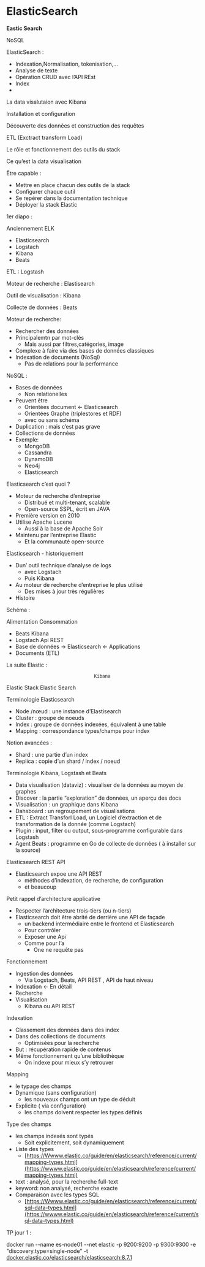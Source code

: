 # ElasticSearch

**Eastic Search**

NoSQL

ElasticSearch :

- Indexation,Normalisation, tokenisation,…
- Analyse de texte
- Opération CRUD avec l’API REst
- Index
- 

La data visalutaion avec Kibana

Installation et configuration

Découverte des données et construction des requêtes

ETL (Exctract transform Load)

Le rôle et fonctionnement des outils du stack

Ce qu’est la data visualisation

Être capable :

- Mettre en place chacun des outils de la stack
- Configurer chaque outil
- Se repérer dans la documentation technique
- Déployer la stack Elastic

1er diapo :

Anciennement ELK

- Elasticsearch
- Logstach
- Kibana
- Beats

ETL : Logstash

Moteur de recherche : Elastisearch

Outil de visualisation : Kibana

Collecte de données : Beats

Moteur de recherche:

- Rechercher des données
- Principalemtn par mot-clés
    - Mais aussi par filtres,catégories, image
- Complexe à faire via des bases de données classiques
- Indexation de documents  (NoSql)
    - Pas de relations pour la performance
    

NoSQL : 

- Bases de données
    - Non relationelles
- Peuvent être
    - Orientées document ← Elasticsearch
    - Orientées Graphe (triplestores et RDF)
    - avec ou sans schéma
- Duplication : mais c’est pas grave
- Collections de données
- Exemple:
    - MongoDB
    - Cassandra
    - DynamoDB
    - Neo4j
    - Elasticsearch

Elasticsearch c’est quoi ?

- Moteur de recherche d’entreprise
    - Distribué et multi-tenant, scalable
    - Open-source SSPL, écrit en JAVA
- Première version en 2010
- Utilise Apache Lucene
    - Aussi à la base de Apache Solr
- Maintenu par l’entreprise Elastic
    - Et la communauté open-source

Elasticsearch - historiquement

- Dun’ outil technique d’analyse de logs
    - avec Logstach
    - Puis Kibana
- Au moteur de recherche d’entreprise le plus utilisé
    - Des mises à jour très régulières
- Histoire

Schéma :

Alimentation                                                               Consommation

- Beats                                                                           Kibana
- Logstach                                                Api REST
- Base de données      →     Elasticsearch ←                  Applications
- Documents (ETL)

La suite Elastic :

                                    Kibana

Elastic Stack            Elastic Search

Terminologie Elasticsearch

- Node /nœud  : une instance d’Elastisearch
- Cluster : groupe de noeuds
- Index : groupe de données indexées, équivalent à une table
- Mapping : correspondance types/champs pour index

Notion avancées :

- Shard : une partie d’un index
- Replica : copie d’un shard / index / noeud

Terminologie Kibana, Logstash et Beats

- Data visualisation (dataviz) : visualiser de la données au moyen de graphes
- Discover : la partie “exploration” de données, un aperçu des docs
- Visualisation : un graphique dans Kibana
- Dahsboard : un regroupement de visualisations
- ETL : Extract Transforl Load, un Logiciel d’extraction et de transformation de la donnée (comme Logstach)
- Plugin : input, filter ou output, sous-programme configurable dans Logstash
- Agent Beats : programme en Go de collecte de données ( à installer sur la source)

Elasticsearch REST API

- Elasticsearch expoe une API REST
    - méthodes d’indexation, de recherche, de configuration
    - et beaucoup

Petit rappel d’architecture applicative

- Respecter l’architecture trois-tiers (ou n-tiers)
- Elasticsearch doit être abrité de derrière une API de façade
    - un backend intermédiaire entre le frontend et Elasticsearch
    - Pour contrôler
    - Exposer une Api
    - Comme pour l’a
        - One ne requête pas

Fonctionnement

- Ingestion des données
    - Via Logstach, Beats, API REST , API de haut niveau
- Indexation ← En détail
- Recherche
- Visualisation
    - Kibana ou API REST

Indexation 

- Classement des données dans des index
- Dans des collections de documents
    - Optimisées pour la recherche
- But : récupération rapide de contenus
- Même fonctionnement qu’une bibliothèque
    - On indexe pour mieux s’y retrouver

Mapping

- le typage des champs
- Dynamique (sans configuration)
    - les nouveaux champs ont un type de déduit
- Explicite ( via configuration)
    - les champs doivent respecter les types définis

Type des champs

- les champs indexés sont typés
    - Soit explicitement, soit dynamiquement
- Liste des types
    - [https://Wwww.elastic.co/guide/en/elasticsearch/reference/current/mapping-types.html](https://wwww.elastic.co/guide/en/elasticsearch/reference/current/mapping-types.html)
- text : analysé, pour la recherche full-text
- keyword: non analysé, recherche exacte
- Comparaison avec les types SQL
    - [https://Wwww.elastic.co/guide/en/elasticsearch/reference/current/sql-data-types.html](https://wwww.elastic.co/guide/en/elasticsearch/reference/current/sql-data-types.html)

TP jour 1 : 

docker run --name es-node01 --net elastic -p 9200:9200 -p 9300:9300 -e "discovery.type=single-node" -t [docker.elastic.co/elasticsearch/elasticsearch:8.7.1](http://docker.elastic.co/elasticsearch/elasticsearch:8.7.1)
